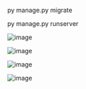 py manage.py migrate

py manage.py runserver

![image](https://github.com/kiv1337/Online-e-book-store-w-Django/assets/107103362/cbb9aba0-8a67-40ca-a5f6-42d0faaf154b)

![image](https://github.com/kiv1337/Online-e-book-store-w-Django/assets/107103362/c543f35a-ca4c-4f13-a9e7-6f09891486a8)

![image](https://github.com/kiv1337/Online-e-book-store-w-Django/assets/107103362/ea468454-3cef-4650-8e05-89fe9980673c)

![image](https://github.com/kiv1337/Online-e-book-store-w-Django/assets/107103362/09100a3e-6d95-4ce5-9f4a-ea05e9e08d2d)

